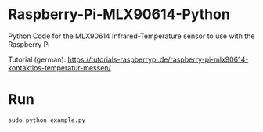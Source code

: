 # Raspberry-Pi-MLX90614-Python
Python Code for the MLX90614 Infrared-Temperature sensor to use with the Raspberry Pi

Tutorial (german): https://tutorials-raspberrypi.de/raspberry-pi-mlx90614-kontaktlos-temperatur-messen/

# Run 
`sudo python example.py`
